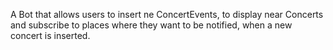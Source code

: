 A Bot that allows users to insert ne ConcertEvents, to display near Concerts and subscribe to places where they want to be notified, when a new concert is inserted. 
